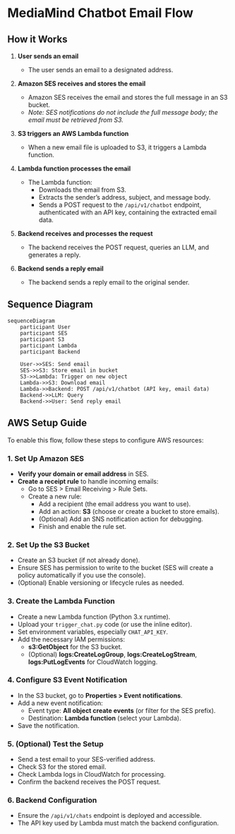 # MediaMind Chatbot Email Flow

## How it Works

1. **User sends an email**

   - The user sends an email to a designated address.

2. **Amazon SES receives and stores the email**

   - Amazon SES receives the email and stores the full message in an S3 bucket.
   - _Note: SES notifications do not include the full message body; the email must be retrieved from S3._

3. **S3 triggers an AWS Lambda function**

   - When a new email file is uploaded to S3, it triggers a Lambda function.

4. **Lambda function processes the email**

   - The Lambda function:
     - Downloads the email from S3.
     - Extracts the sender’s address, subject, and message body.
     - Sends a POST request to the `/api/v1/chatbot` endpoint, authenticated with an API key, containing the extracted email data.

5. **Backend receives and processes the request**

   - The backend receives the POST request, queries an LLM, and generates a reply.

6. **Backend sends a reply email**
   - The backend sends a reply email to the original sender.

## Sequence Diagram

```mermaid
sequenceDiagram
    participant User
    participant SES
    participant S3
    participant Lambda
    participant Backend

    User->>SES: Send email
    SES->>S3: Store email in bucket
    S3->>Lambda: Trigger on new object
    Lambda->>S3: Download email
    Lambda->>Backend: POST /api/v1/chatbot (API key, email data)
    Backend->>LLM: Query
    Backend->>User: Send reply email
```

## AWS Setup Guide

To enable this flow, follow these steps to configure AWS resources:

### 1. **Set Up Amazon SES**

- **Verify your domain or email address** in SES.
- **Create a receipt rule** to handle incoming emails:
  - Go to SES > Email Receiving > Rule Sets.
  - Create a new rule:
    - Add a recipient (the email address you want to use).
    - Add an action: **S3** (choose or create a bucket to store emails).
    - (Optional) Add an SNS notification action for debugging.
    - Finish and enable the rule set.

### 2. **Set Up the S3 Bucket**

- Create an S3 bucket (if not already done).
- Ensure SES has permission to write to the bucket (SES will create a policy automatically if you use the console).
- (Optional) Enable versioning or lifecycle rules as needed.

### 3. **Create the Lambda Function**

- Create a new Lambda function (Python 3.x runtime).
- Upload your `trigger_chat.py` code (or use the inline editor).
- Set environment variables, especially `CHAT_API_KEY`.
- Add the necessary IAM permissions:
  - **s3:GetObject** for the S3 bucket.
  - (Optional) **logs:CreateLogGroup**, **logs:CreateLogStream**, **logs:PutLogEvents** for CloudWatch logging.

### 4. **Configure S3 Event Notification**

- In the S3 bucket, go to **Properties > Event notifications**.
- Add a new event notification:
  - Event type: **All object create events** (or filter for the SES prefix).
  - Destination: **Lambda function** (select your Lambda).
- Save the notification.

### 5. **(Optional) Test the Setup**

- Send a test email to your SES-verified address.
- Check S3 for the stored email.
- Check Lambda logs in CloudWatch for processing.
- Confirm the backend receives the POST request.

### 6. **Backend Configuration**

- Ensure the `/api/v1/chats` endpoint is deployed and accessible.
- The API key used by Lambda must match the backend configuration.
